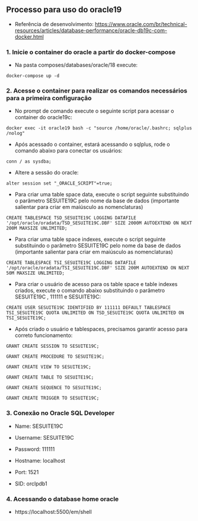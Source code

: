 ## Processo para uso do oracle19

* Referência de desenvolvimento: https://www.oracle.com/br/technical-resources/articles/database-performance/oracle-db19c-com-docker.html

### 1. Inicie o container do oracle a partir do docker-compose

* Na pasta composes/databases/oracle/18 execute: 

`docker-compose up -d`

### 2. Acesse o container para realizar os comandos necessários para a primeira configuração

* No prompt de comando execute o seguinte script para acessar o container do oracle19c:

`docker exec -it oracle19 bash -c "source /home/oracle/.bashrc; sqlplus /nolog"`

* Após acessado o container, estará acessando o sqlplus, rode o comando abaixo para conectar os usuários:

`conn / as sysdba;`

* Altere a sessão do oracle:

`alter session set "_ORACLE_SCRIPT"=true;`

* Para criar uma table space data, execute o script seguinte substituindo o parâmetro SESUITE19C pelo nome da base de dados (importante salientar para criar em maiúsculo as nomenclaturas)

`CREATE TABLESPACE TSD_SESUITE19C LOGGING DATAFILE '/opt/oracle/oradata/TSD_SESUITE19C.DBF' SIZE 2000M AUTOEXTEND ON NEXT 200M MAXSIZE UNLIMITED;`

* Para criar uma table space indexes, execute o script seguinte substituindo o parâmetro SESUITE19C pelo nome da base de dados (importante salientar para criar em maiúsculo as nomenclaturas)

`CREATE TABLESPACE TSI_SESUITE19C LOGGING DATAFILE '/opt/oracle/oradata/TSI_SESUITE19C.DBF' SIZE 200M AUTOEXTEND ON NEXT 50M MAXSIZE UNLIMITED;`

* Para criar o usuário de acesso para os table space e table indexes criados, execute o comando abaixo substituindo o parâmetro SESUITE19C , 111111 e SESUITE19C:

`CREATE USER SESUITE19C IDENTIFIED BY 111111 DEFAULT TABLESPACE TSI_SESUITE19C QUOTA UNLIMITED ON TSD_SESUITE19C QUOTA UNLIMITED ON TSI_SESUITE19C;`

* Após criado o usuário e tablespaces, precisamos garantir acesso para correto funcionamento:

`GRANT CREATE SESSION TO SESUITE19C;`

`GRANT CREATE PROCEDURE TO SESUITE19C;`

`GRANT CREATE VIEW TO SESUITE19C;`

`GRANT CREATE TABLE TO SESUITE19C;`

`GRANT CREATE SEQUENCE TO SESUITE19C;`

`GRANT CREATE TRIGGER TO SESUITE19C;`

### 3. Conexão no Oracle SQL Developer

* Name: SESUITE19C

* Username: SESUITE19C

* Password: 111111

* Hostname: localhost

* Port: 1521

* SID: orclpdb1

### 4. Acessando o database home oracle

* https://localhost:5500/em/shell 